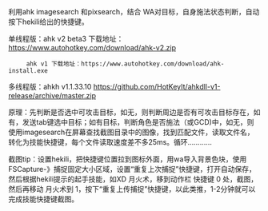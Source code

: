 利用ahk imagesearch 和pixsearch，结合 WA对目标，自身施法状态判断，自动按下hekili给出的快捷键。

单线程版：ahk v2 beta3 下载地址：https://www.autohotkey.com/download/ahk-v2.zip

         ahk v1 下载地址：https://www.autohotkey.com/download/ahk-install.exe

多线程版：ahkh v1.1.33.10 https://github.com/HotKeyIt/ahkdll-v1-release/archive/master.zip

原理：先判断是否选中可攻击目标，如无，则判断周边是否有可攻击目标存在，如有，发送tab键选中目标；如有目标，判断角色是否施法（或GCD)中，如无，则使用imagesearch在屏幕查找截图目录中的图像，找到匹配文件，读取文件名，转化为技能快捷键，每个文件读取速度差不多25ms。循环…………  

截图tip：设置hekili，把快捷键位置拉到图标外面，用wa导入背景色块，使用 FSCapture-》捕捉固定大小区域，设置“重复上次捕捉”快捷键，打开自动保存，然后根据hekili提示的起手技能，如XD 月火术，移到动作栏 快捷键 0 处，截图，然后再移动 月火术到 1，按下“重复上传捕捉”快捷键，以此类推，1-2分钟就可以完成技能快捷键截图。
